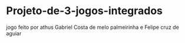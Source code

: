 # Projeto-de-3-jogos-integrados
jogo feito por athus Gabriel Costa de melo palmeirinha 
e Felipe cruz de aguiar